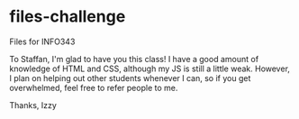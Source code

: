files-challenge
===============

Files for INFO343


To Staffan,
I'm glad to have you  this class!  I have a good amount of knowledge of HTML and CSS, although my JS is still a little weak.  However, I plan on helping out other students whenever I can, so if you get overwhelmed, feel free to refer people to me.

Thanks,
Izzy
